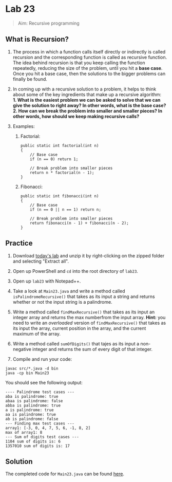 # Lab 23

> Aim: Recursive programming

## What is Recursion?
1. The process in which a function calls itself directly or indirectly is called recursion and the corresponding function is called as recursive function. The idea behind recursion is that you keep calling the function repeatedly, reducing the size of the problem, until you hit a **base case**. Once you hit a base case, then the solutions to the bigger problems can finally be found. 

2. In coming up with a recursive solution to a problem, it helps to think about some of the key ingredients that make up a recursive algorithm:<br>
    **1. What is the easiest problem we can be asked to solve that we can give the solution to right away? In other words, what is the base case?**<br>
    **2. How can we break the problem into smaller and smaller pieces? In other words, how should we keep making recursive calls?** 

3. Examples:
    1. Factorial:
        ```
        public static int factorial(int n) 
        {
            // Base case
            if (n == 0) return 1;

            // Break problem into smaller pieces
            return n * factorial(n - 1);
        }
        ```
    2. Fibonacci:
        ```
        public static int fibonacci(int n)
        {
            // Base case
            if (n == 0 || n == 1) return n;

            // Break problem into smaller pieces
            return fibonacci(n - 1) + fibonacci(n - 2);
        }
        ```   


## Practice
1. Download <a href="/Misc/TODO/lab23.zip" download>today's lab</a> and unzip it by right-clicking on the zipped folder and selecting "Extract all".

2. Open up PowerShell and `cd` into the root directory of `lab23`. 

4. Open up `lab23` with Notepad++.

5. Take a look at `Main23.java` and write a method called `isPalindromeRecursive()` that takes as its input a string and returns whether or not the input string is a palindrome.

6. Write a method called `findMaxRecursive()` that takes as its input an integer array and returns the max numberfrom the input array. **Hint:** you need to write an *overloaded* version of `findMaxRecursive()` that takes as its input the array, current position in the array, and the current maximum of the array.

7. Write a method called `sumOfDigits()` that tajes as its input a non-negative integer and returns the sum of every digit of that integer.

8. Compile and run your code:
```
javac src/*.java -d bin
java -cp bin Main23
```
You should see the following output:
```
---- Palindrome test cases ---
aba is palindrome: true
abaa is palindrome: false
abba is palindrome: true
a is palindrome: true
aa is palindrome: true
ab is palindrome: false
--- Finding max test cases ---
array1: [-3, 0, 4, 7, 5, 6, -1, 8, 2]
max of array1: 8
--- Sum of digits test cases ---
1104 sum of digits is: 6
1357010 sum of digits is: 17
```
## Solution
The completed code for `Main23.java` can be found <a href="/Misc/Solutions/Main23.java" target="_blank">here</a>.